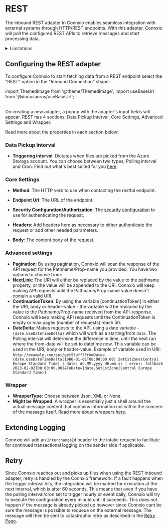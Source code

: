 # REST

The inbound REST adapter in Connxio enables seamless integration with external systems through HTTP/REST endpoints. With this adapter, Connxio will poll the configured REST APIs to retrieve messages and start processing data.

<details>
<summary>Limitations</summary>
<p>
When using the inbound REST adapter in Connxio, there are a few considerations that users should be aware of. Firstly, users are responsible for ensuring the availability and proper functioning of the REST API that is being connected to. Connxio relies on the availability and responsiveness of the API to receive incoming requests and process data. Users should also ensure that the API is properly secured and handles any necessary authentication or authorization mechanisms. It is essential to monitor the API's uptime and performance to maintain seamless integration with Connxio and uninterrupted data flow.
</p>
</details>

## Configuring the REST adapter

To configure Connxio to start fetching data from a REST endpoint select the "REST" option in the "Inbound Connection" shape:

import ThemedImage from '@theme/ThemedImage';
import useBaseUrl from '@docusaurus/useBaseUrl';

<div style={{maxWidth: '400px'}}>
  <ThemedImage
    alt="Configuring inbound connection"
    sources={{
      light: useBaseUrl('/img/docs/inbound-connection-light.webp'),
      dark: useBaseUrl('/img/docs/inbound-connection-dark.webp#dark-only'),
    }}
  />
</div>

<br />
On creating a new adapter, a popup with the adapter's input fields will appear.
REST has 4 sections; Data Pickup Interval, Core Settings, Advanced Settings and Wrapper.

<div style={{maxWidth: '400px'}}>
  <ThemedImage
    alt="properties"
    sources={{
      light: useBaseUrl('/img/docs/inbound/sections-light.webp'),
      dark: useBaseUrl('/img/docs/inbound/sections-dark.webp#dark-only'),
    }}
  />
</div>

Read more about the properties in each section below:
### Data Pickup Interval

<div style={{maxWidth: '400px'}}>
  <ThemedImage
    alt="data pickup interval"
    sources={{
      light: useBaseUrl('/img/docs/inbound/trigger-interval-light.webp'),
      dark: useBaseUrl('/img/docs/inbound/trigger-interval-dark.webp#dark-only'),
    }}
  />
</div>
  
- **Triggering interval**: Dictates when files are picked from the Azure Storage account. You can choose between two types; Polling interval and Cron. Find out what's best suited for you [here](/integrations/triggering-interval).

### Core Settings
<div style={{maxWidth: '400px'}}>
  <ThemedImage
    alt="data pickup interval"
    sources={{
      light: useBaseUrl('/img/docs/inbound/rest-core-light.webp'),
      dark: useBaseUrl('/img/docs/inbound/rest-core-dark.webp#dark-only'),
    }}
  />
</div>

- **Method**: The HTTP verb to use when contacting the restful endpoint.
- **Endpoint Url**: The URL of the endpoint.
- **Security Configuration/Authorization**: The [security configuration](/connxio-portal/security-configurations) to use for authenticating the request.
- **Headers**: Add headers here as necessary to either authenticate the request or add other needed parameters.
  <div style={{maxWidth: '400px'}}>
    <ThemedImage
      alt="data pickup interval"
      sources={{
        light: useBaseUrl('/img/docs/inbound/rest-core-headers-light.webp'),
        dark: useBaseUrl('/img/docs/inbound/rest-core-headers-dark.webp#dark-only'),
      }}
    />
  </div>

- **Body**: The content body of the request.
  <div style={{maxWidth: '400px'}}>
    <ThemedImage
      alt="data pickup interval"
      sources={{
        light: useBaseUrl('/img/docs/inbound/rest-core-body-light.webp'),
        dark: useBaseUrl('/img/docs/inbound/rest-core-body-dark.webp#dark-only'),
      }}
    />
  </div>

### Advanced settings

<div style={{maxWidth: '400px'}}>
  <ThemedImage
    alt="data pickup interval"
    sources={{
      light: useBaseUrl('/img/docs/inbound/rest-advanced-light.webp'),
      dark: useBaseUrl('/img/docs/inbound/rest-advanced-dark.webp#dark-only'),
    }}
  />
</div>

- **Pagination**: By using pagination, Connxio will scan the response of the API request for the Pathname/Prop-name you provided.
  You have two options to choose from:
- **NextLink**: The URI will either be replaced by the value to the pathname property, or the value will be appended to the URI.
    Connxio will keep making API requests until the Pathname/Prop-name value doesn't contain a valid URI.
- **ContinuationToken**: By using the variable [continuationToken] in either the URI, body or header-value - the variable will be replaced by the value to the Pathname/Prop-name received from the API-response. Connxio will keep making API requests until the ContinuationToken is empty or max pages (number of requests) reach 50.
- **DateDelta**: Makes requests to the API, using a date variable - `{date.UseDateTimeDelta}` which will work as a starting/from `date`. The Polling interval will determine the difference in time, until the next run where the from-date will be set to datetime now.
This variable can be used in the URI, body or header-value.
Example of variable used in URI: `http://example.com/api/getStuff?FromDate={date.UseDateTimeDelta(1980-01-01T08:00:00.00).SetCstZone(Central Europe Standard Time) | date: dd.MM.yyyy HH.mm.ss | error: fallback 2023-02-02T08:00:00.00}&ToDate={date.SetCstZone(Central Europe Standard Time)}`

### Wrapper
<div style={{maxWidth: '400px'}}>
  <ThemedImage
    alt="data pickup interval"
    sources={{
      light: useBaseUrl('/img/docs/inbound/wrapper-light.webp'),
      dark: useBaseUrl('/img/docs/inbound/wrapper-dark.webp#dark-only'),
    }}
  />
</div>

- **WrapperType**: Choose between Json, XML or None.
- **Might be Wrapped**: A wrapper is essentially just a shell around the actual message content that contains information not within the concern of the message itself. Read more about wrappers [here](/interaction/wrappers).

## Extending Logging

Connxio will add an `InterchangeId` header to the intake request to facilitate for continued transactional logging on the sender side if applicable.

## Retry

Since Connxio reaches out and picks up files when using the REST inbound adapter, retry is handled by the Connxio framework. If a fault happens when the trigger interval hits, the integration will be marked for execution at the next interval, which is after 60 seconds. This means that even if you have the polling interval/cron set to trigger hourly or event daily, Connxio will try to execute the configuration every minute until it succeeds. This does not happen if the message is already picked up however since Connxio cant be sure the message is possible to requeue on the external message. The message will then be sent to catastrophic retry as described in the [Retry Page](/integrations/retry).
